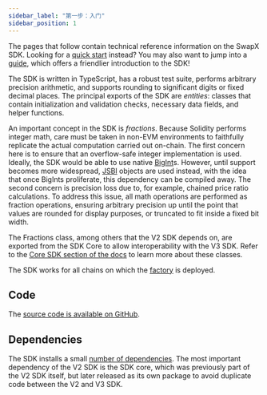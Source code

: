 ```yaml
---
sidebar_label: "第一步：入门"
sidebar_position: 1
---
```


The pages that follow contain technical reference information on the SwapX SDK.
Looking for a [quick start](guides/quick-start) instead?
You may also want to jump into a [guide](guides/fetching-data),
which offers a friendlier introduction to the SDK!

The SDK is written in TypeScript, has a robust test suite, performs arbitrary precision arithmetic,
and supports rounding to significant digits or fixed decimal places.
The principal exports of the SDK are _entities_: classes that contain initialization and validation checks,
necessary data fields, and helper functions.

An important concept in the SDK is _fractions_. Because Solidity performs integer math, care must be taken in
non-EVM environments to faithfully replicate the actual computation carried out on-chain.
The first concern here is to ensure that an overflow-safe integer implementation is used.
Ideally, the SDK would be able to use native [BigInt](https://developer.mozilla.org/en-US/docs/Web/JavaScript/Reference/Global_Objects/BigInt)s.
However, until support becomes more widespread, [JSBI](https://github.com/GoogleChromeLabs/jsbi) objects are used instead,
with the idea that once BigInts proliferate, this dependency can be compiled away.
The second concern is precision loss due to, for example, chained price ratio calculations.
To address this issue, all math operations are performed as fraction operations, ensuring arbitrary precision up
until the point that values are rounded for display purposes, or truncated to fit inside a fixed bit width.

The Fractions class, among others that the V2 SDK depends on, are exported from the SDK Core to allow interoperability with the V3 SDK.
Refer to the [Core SDK section of the docs](core/overview) to learn more about these classes.

The SDK works for all chains on which the [factory](contracts/v2/reference/smart-contracts/factory#address) is deployed.

## Code

The [source code is available on GitHub](https://github.com/hi-swapx/sdk).

## Dependencies

The SDK installs a small [number of dependencies](https://github.com/hi-swapx/sdk/blob/main/packages/v2-sdk/package.json).
The most important dependency of the V2 SDK is the SDK core, which was previously part of the V2 SDK itself, but later released as its own package to avoid duplicate code between the V2 and V3 SDK.
